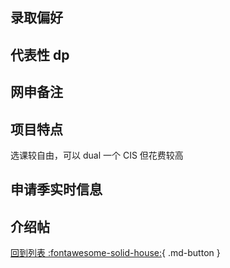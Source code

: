## 录取偏好

## 代表性 dp

## 网申备注

## 项目特点

选课较自由，可以 dual 一个 CIS 但花费较高

## 申请季实时信息

## 介绍帖

[回到列表 :fontawesome-solid-house:](grade.md){ .md-button }
